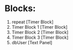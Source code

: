 # Blocks:
1. repeat [Timer Block]
2. Timer Block 1 [Timer Block]
3. Timer Block 2 [Timer Block]
4. Timer Block 3 [Timer Block]
5. dbUser [Text Panel]
